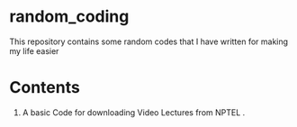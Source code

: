# random_coding
This repository contains some random codes that I have written for making my life easier

# Contents
1. A basic Code for downloading Video Lectures from NPTEL . 
